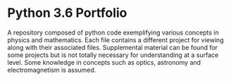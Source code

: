 # Python 3.6 Portfolio

A repository composed of python code exemplifying various concepts in physics and mathematics. 
Each file contains a different project for viewing along with their associated files. 
Supplemental material can be found for some projects but is not totally necessary for understanding at a surface level. 
Some knowledge in concepts such as optics, astronomy and electromagnetism is assumed. 
